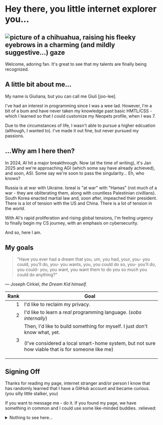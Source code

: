 # Hey there, you little internet explorer you...

<picture> <img alt="picture of a chihuahua, raising his fleeky eyebrows in a charming (and mildly suggestive...) gaze" src="https://external-content.duckduckgo.com/iu/?u=https%3A%2F%2Fbloggingwv.com%2Fwp-content%2Fuploads%2F2014%2F07%2Fdogs_with_eyebrows005.jpg&f=1&nofb=1&ipt=df0ee1623b393b47adf1882704e8cbecb85965268d36b4c57edf58b92315732b&ipo=images"> </picture>
---
<p> Welcome, adoring fan. It's great to see that my talents are finally being recognized. </p>

## A little bit about me...
<p> My name is Giuliana, but you can call me Giuli [joo-lee]. </p> 
<p> I've had an interest in programming since I was a wee lad. However, I'm a bit of a bum and have never taken my knowledge past basic HMTL/CSS - which I learned so that I could customize my Neopets profile, when I was 7.</p> 
<p> Due to the circumstances of life, I wasn't able to pursue a higher edcuation (although, I wanted to). I've made it out fine, but never pursued my passions. </p>

## ...Why am I here then?
<p> In 2024, AI hit a major breakthrough. Now (at the time of writing), it's Jan 2025 and we're approaching AGI (which some say have already achieved), and soon, ASI. Some say we're soon to pass the singularity... Eh, who knows? </p>
<p> Russia is at war with Ukraine. Isreal is "at war" with "Hamas" (not much of a war - they are obliterating them, along with countless Palestinian civillians). South Korea enacted martial law and, soon after, impeached their president. There is a lot of tension with the US and China. There is a lot of tension in the <i>world</i>. </p>
<p> With AI's rapid proliferation and rising global tensions, I'm feeling urgency to finally begin my CS journey, with an emphasis on cybersecurity. </p>
<p> And so, here I am. </p>

## My goals

>"Have you ever had a dream that you, um, you had, your, you- you could, you’ll do, you- you wants, you, you could do so, you- you’ll do, you could- you, you want, you want them to do you so much you could do anything?"

<p> — Joseph Cirkiel, <i>the Dream Kid himself.</i> </p>


| Rank | Goal |
|-----:|---------------|
|     1|I'd like to reclaim my privacy.|
|     2|I'd like to learn a <i>real</i> programming language. (*sobs internally*)|
|     3|Then, I'd like to build something for myself. I just don't know what, yet. <p>(I've considered a local smart-home system, but not sure how viable that is for someone like me)</p>|

## Signing Off
<p> Thanks for reading my page, internet stranger and/or person I know that has randomly learned that I have a GitHub account and became curious. (you silly little stalker, you) </p>
<p> If you want to message me - do it. If you found my page, we have something in common and I could use some like-minded buddies. :relieved: </p>

<details>
<summary>Nothing to see here...</summary>

<picture> <img alt="pigeon, riding a bus, minding his own damn business." src="https://i.kym-cdn.com/photos/images/newsfeed/002/690/364/3b6.jpg"> </picture>
---
<sub>mind ya damn business</sub>

</details>



<!--
**giulihejt/giulihejt** is a ✨ _special_ ✨ repository because its `README.md` (this file) appears on your GitHub profile.

Here are some ideas to get you started:

- 🔭 I’m currently working on ...
- 🌱 I’m currently learning ...
- 👯 I’m looking to collaborate on ...
- 🤔 I’m looking for help with ...
- 💬 Ask me about ...
- 📫 How to reach me: ...
- 😄 Pronouns: ...
- ⚡ Fun fact: ...
-->
